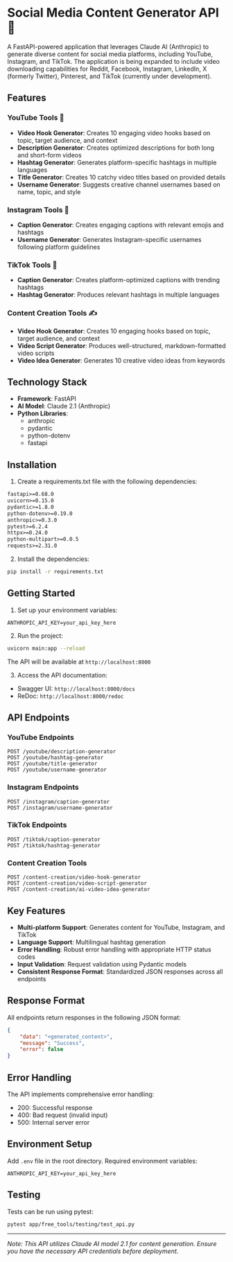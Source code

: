 # Social Media Content Generator API 🚀

A FastAPI-powered application that leverages Claude AI (Anthropic) to generate diverse content for social media platforms, including YouTube, Instagram, and TikTok. The application is being expanded to include video downloading capabilities for Reddit, Facebook, Instagram, LinkedIn, X (formerly Twitter), Pinterest, and TikTok (currently under development).

## Features 

### YouTube Tools 🎥
- **Video Hook Generator**: Creates 10 engaging video hooks based on topic, target audience, and context
- **Description Generator**: Creates optimized descriptions for both long and short-form videos
- **Hashtag Generator**: Generates platform-specific hashtags in multiple languages
- **Title Generator**: Creates 10 catchy video titles based on provided details
- **Username Generator**: Suggests creative channel usernames based on name, topic, and style

### Instagram Tools 📸
- **Caption Generator**: Creates engaging captions with relevant emojis and hashtags
- **Username Generator**: Generates Instagram-specific usernames following platform guidelines

### TikTok Tools 📱
- **Caption Generator**: Creates platform-optimized captions with trending hashtags
- **Hashtag Generator**: Produces relevant hashtags in multiple languages

### Content Creation Tools ✍️

- **Video Hook Generator**: Creates 10 engaging hooks based on topic, target audience, and context
- **Video Script Generator**: Produces well-structured, markdown-formatted video scripts
- **Video Idea Generator**: Generates 10 creative video ideas from keywords

## Technology Stack

- **Framework**: FastAPI
- **AI Model**: Claude 2.1 (Anthropic)
- **Python Libraries**:
  - anthropic
  - pydantic
  - python-dotenv
  - fastapi

## Installation

1. Create a requirements.txt file with the following dependencies:
```txt
fastapi>=0.68.0
uvicorn>=0.15.0
pydantic>=1.8.0
python-dotenv>=0.19.0
anthropic>=0.3.0
pytest>=6.2.4
httpx>=0.24.0
python-multipart>=0.0.5
requests>=2.31.0
```

2. Install the dependencies:
```bash
pip install -r requirements.txt
```

## Getting Started

1. Set up your environment variables:
```
ANTHROPIC_API_KEY=your_api_key_here
```

2. Run the project:
```bash
uvicorn main:app --reload
```
The API will be available at `http://localhost:8000`

3. Access the API documentation:
- Swagger UI: `http://localhost:8000/docs`
- ReDoc: `http://localhost:8000/redoc`

## API Endpoints

### YouTube Endpoints
```
POST /youtube/description-generator
POST /youtube/hashtag-generator
POST /youtube/title-generator
POST /youtube/username-generator
```

### Instagram Endpoints
```
POST /instagram/caption-generator
POST /instagram/username-generator
```

### TikTok Endpoints
```
POST /tiktok/caption-generator
POST /tiktok/hashtag-generator
```

### Content Creation Tools
```
POST /content-creation/video-hook-generator
POST /content-creation/video-script-generator
POST /content-creation/ai-video-idea-generator
```

## Key Features

- **Multi-platform Support**: Generates content for YouTube, Instagram, and TikTok
- **Language Support**: Multilingual hashtag generation
- **Error Handling**: Robust error handling with appropriate HTTP status codes
- **Input Validation**: Request validation using Pydantic models
- **Consistent Response Format**: Standardized JSON responses across all endpoints

## Response Format

All endpoints return responses in the following JSON format:
```json
{
    "data": "<generated_content>",
    "message": "Success",
    "error": false
}
```

## Error Handling

The API implements comprehensive error handling:
- 200: Successful response
- 400: Bad request (invalid input)
- 500: Internal server error

## Environment Setup
Add `.env` file in the root directory.
Required environment variables:
```
ANTHROPIC_API_KEY=your_api_key_here
```

## Testing

Tests can be run using pytest:
```bash
pytest app/free_tools/testing/test_api.py
```

---
*Note: This API utilizes Claude AI model 2.1 for content generation. Ensure you have the necessary API credentials before deployment.*